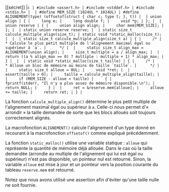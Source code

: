 [[secret]]
|```c
| #include <assert.h>
| #include <stddef.h>
| #include <stdio.h>
| 
| #define MEM_SIZE (1024UL * 1024UL)
| #define ALIGNEMENT(type) (offsetof(struct { char c; type t; }, t))
| 
| union align
| {
|     long e;
|     long double f;
|     void *p;
| };
| 
| union reserve
| {
|     union align align;
|     char mem[MEM_SIZE];
| };
| 
| static union reserve reserve;
| 
| static size_t calcule_multiple_align(size_t);
| static void *static_malloc(size_t);
| 
| 
| static size_t calcule_multiple_align(size_t a)
| {
|     /*
|      * Calcule le plus petit multiple de l'alignement maximal égal ou supérieur à `a`.
|      */
| 
|     static size_t align_max = ALIGNEMENT(union align);
|     size_t multiple = a / align_max;
| 
|     return ((a % align_max == 0) ? multiple : multiple + 1) * align_max;
| }
| 
| 
| static void *static_malloc(size_t taille)
| {
|     /*
|      * Alloue un bloc de mémoire au moins de taille `taille`.
|      */
| 
|     static size_t alloue = 0UL;
|     void *ret;
| 
|     assert(taille > 0);
|     taille = calcule_multiple_align(taille);
| 
|     if (MEM_SIZE - alloue < taille)
|     {
|         fprintf(stderr, "Il n'y a plus assez de mémoire disponible.\n");
|         return NULL;
|     }
| 
|     ret = &reserve.mem[alloue];
|     alloue += taille;
|     return ret;
| }
|```

La fonction `calcule_multiple_align()` détermine le plus petit multiple de l'alignement maximal égal ou supérieur à `a`. Celle-ci nous permet d'« arrondir » la taille demandée de sorte que les blocs alloués soit toujours correctement alignés.

La macrofonction `ALIGNEMENT()` calcule l'alignement d'un type donné en recourant à la macrofonction `offsetof()` comme expliqué précédemment.

La fonction `static_malloc()` utilise une variable statique : `alloue` qui représente la quantité de mémoire déjà allouée. Dans le cas où la taille demandée (arrondie au multiple de l'alignement qui lui est égal ou supérieur) n'est pas disponible, un pointeur nul est retourné. Sinon, la variable `alloue` est mise à jour et un pointeur vers la position courante du tableau `reserve.mem` est retourné.

Notez que nous avons utilisé une assertion afin d'éviter qu'une taille nulle ne soit fournie.
